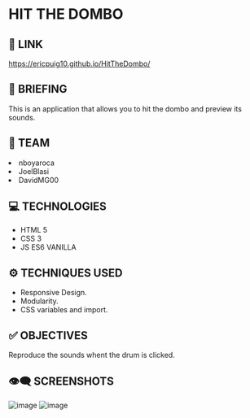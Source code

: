 
# HIT THE DOMBO

## 🔗 LINK
https://ericpuig10.github.io/HitTheDombo/

## 📜 BRIEFING
This is an application that allows you to hit the dombo and preview its sounds. 

## 👥 TEAM
<li>nboyaroca</li> 
<li>JoelBlasi</li>
<li>DavidMG00 </li>

## 💻 TECHNOLOGIES
- HTML 5
- CSS 3
- JS ES6  VANILLA

## ⚙️ TECHNIQUES USED
- Responsive Design.
- Modularity.
- CSS variables and import.

## ✅ OBJECTIVES

Reproduce the sounds whent the drum is clicked.

##  👁️‍🗨️ SCREENSHOTS


![image](https://user-images.githubusercontent.com/102654586/166194753-aea5a1e9-a73a-432c-abf2-8eee0d8db8bb.png)
![image](https://user-images.githubusercontent.com/102654586/166194778-855600a5-024b-46b5-bf65-8af40a833d50.png)
